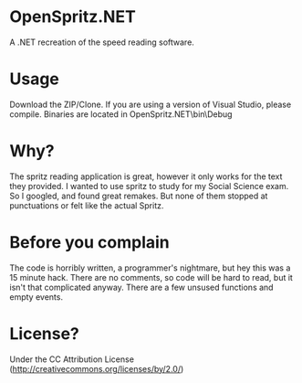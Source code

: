 OpenSpritz.NET
==============

A .NET recreation of the speed reading software.

Usage
=====

Download the ZIP/Clone. If you are using a version of Visual Studio, please compile. Binaries are located in OpenSpritz.NET\bin\Debug

Why?
====

The spritz reading application is great, however it only works for the text they provided. I wanted to use spritz to study for my Social Science exam. So I googled, and found great remakes. But none of them stopped at punctuations or felt like the actual Spritz.

Before you complain
===================

The code is horribly written, a programmer's nightmare, but hey this was a 15 minute hack. There are no comments, so code will be hard to read, but it isn't that complicated anyway. There are a few unsused functions and empty events.

License?
========

Under the CC Attribution License (http://creativecommons.org/licenses/by/2.0/)

